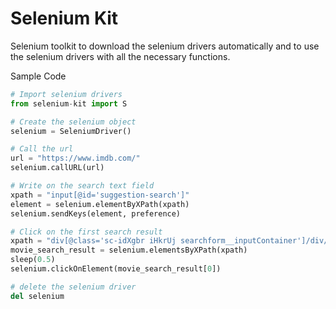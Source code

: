 # Selenium Kit

Selenium toolkit to download the selenium drivers automatically and to use the selenium drivers with all the necessary functions.

Sample Code

```python
# Import selenium drivers
from selenium-kit import S

# Create the selenium object
selenium = SeleniumDriver()

# Call the url
url = "https://www.imdb.com/"
selenium.callURL(url)

# Write on the search text field
xpath = "input[@id='suggestion-search']"
element = selenium.elementByXPath(xpath)
selenium.sendKeys(element, preference)

# Click on the first search result
xpath = "div[@class='sc-idXgbr iHkrUj searchform__inputContainer']/div/div/div/ul/li"
movie_search_result = selenium.elementsByXPath(xpath)
sleep(0.5)
selenium.clickOnElement(movie_search_result[0])

# delete the selenium driver
del selenium
```
